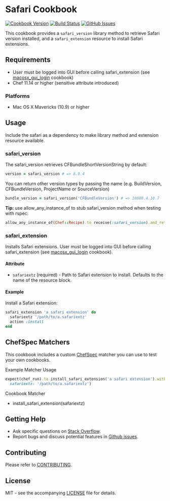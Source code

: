 # Safari Cookbook

[![Cookbook Version](http://img.shields.io/cookbook/v/safari.svg?style=flat-square)][cookbook]
[![Build Status](http://img.shields.io/travis/dhoer/chef-safari.svg?style=flat-square)][travis]
[![GitHub Issues](http://img.shields.io/github/issues/dhoer/chef-safari.svg?style=flat-square)][github]

[cookbook]: https://supermarket.chef.io/cookbooks/safari
[travis]: https://travis-ci.org/dhoer/chef-safari
[github]: https://github.com/dhoer/chef-safari/issues

This cookbook provides a `safari_version` library method to retrieve Safari version installed, and a
`safari_extension` resource to install Safari extensions.

## Requirements

- User must be logged into GUI before calling safari_extension (see 
[macosx_gui_login](https://supermarket.chef.io/cookbooks/macosx_gui_login) cookbook)
- Chef 11.14 or higher (sensitive attribute introduced)

### Platforms

- Mac OS X Mavericks (10.9) or higher

## Usage

Include the safari as a dependency to make library method and extension resource available.

### safari_version

The safari_version retrieves CFBundleShortVersionString by default:

```ruby
version = safari_version # => 8.0.4
```

You can return other version types by passing the name (e.g. BuildVersion, CFBundleVersion, ProjectName or
SourceVersion)

```ruby
bundle_version = safari_version('CFBundleVersion') # => 10600.4.10.7
```

**Tip:** use allow_any_instance_of to stub safari_version method when testing with rspec:

```ruby
allow_any_instance_of(Chef::Recipe).to receive(:safari_version).and_return('8.0.4')
```

### safari_extension

Installs Safari extensions. User must be logged into GUI before calling safari_extension (see 
[macosx_gui_login](https://supermarket.chef.io/cookbooks/macosx_gui_login) cookbook).

#### Attribute

- `safariextz` (required) - Path to Safari extension to install. Defaults to the name of the resource block.

#### Example

Install a Safari extension:

```ruby
safari_extension 'a safari extension' do
  safariextz '/path/to/a.safariextz'
  action :install
end
```

## ChefSpec Matchers

This cookbook includes a custom [ChefSpec](https://github.com/sethvargo/chefspec) matcher you can use to test your
own cookbooks.

Example Matcher Usage

```ruby
expect(chef_run).to install_safari_extension('a safari extension').with(
  safariextz: '/path/to/a.safariextz')
```

Cookbook Matcher

- install_safari_extension(safariextz)


## Getting Help

- Ask specific questions on [Stack Overflow](http://stackoverflow.com/questions/tagged/chef-safari).
- Report bugs and discuss potential features in [Github issues](https://github.com/dhoer/chef-safari/issues).

## Contributing

Please refer to [CONTRIBUTING](https://github.com/dhoer/chef-safari/blob/master/CONTRIBUTING.md).

## License

MIT - see the accompanying [LICENSE](https://github.com/dhoer/chef-safari/blob/master/LICENSE.md) file for details.
